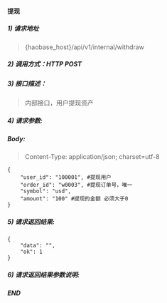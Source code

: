 #### 提现

##### 1) 请求地址

>{haobase_host}/api/v1/internal/withdraw

##### 2) 调用方式：HTTP POST

##### 3) 接口描述：

> 内部接口，用户提现资产


##### 4) 请求参数:


##### Body:
> Content-Type: application/json; charset=utf-8
```
{
    "user_id": "100001", #提现用户
    "order_id": "w0003", #提现订单号，唯一
    "symbol": "usd", 
    "amount": "100" #提现的金额 必须大于0
}
```


##### 5) 请求返回结果:

```
{
    "data": "",
    "ok": 1
}
```


##### 6) 请求返回结果参数说明:

  
##### END  
  
